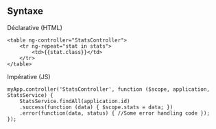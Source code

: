 ## Syntaxe

Déclarative (HTML)

    <table ng-controller="StatsController">
        <tr ng-repeat="stat in stats">
            <td>{{stat.class}}</td>
        </tr>
    </table>

Impérative (JS)

    myApp.controller('StatsController', function ($scope, application, StatsService) {
        StatsService.findAll(application.id)
        .success(function (data) { $scope.stats = data; })
        .error(function(data, status) { //Some error handling code });
    });
